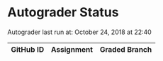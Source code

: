 # Autograder Status
Autograder last run at: October 24, 2018 at 22:40

| GitHub ID | Assignment | Graded Branch |
|-----------|------------|---------------|
